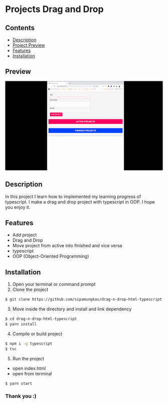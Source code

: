 # Projects Drag and Drop

## Contents

- [Description](#description)
- [Project Preview](#preview)
- [Features](#features)
- [Installation](#installation)

## Preview

<div style="text-align:center">
<img src="docs/drag-n-drop-sipamungkas.gif" alt="Drag and drop preview" height="auto" width="auto"/>
</div>

## Description

In this project I learn how to implemented my learning progress of typescript. I make a drag and drop project with typescript in OOP. I hope you enjoy it.

## Features

- Add project
- Drag and Drop
- Move project from active into finished and vice versa
- typescript
- OOP (Object-Oriented Programming)

## Installation

1. Open your terminal or command prompt
2. Clone the project

```bash
$ git clone https://github.com/sipamungkas/drag-n-drop-html-typescript
```

3. Move inside the directory and install and link dependency

```bash
$ cd drag-n-drop-html-typescript
$ yarn install
```

4. Compile or build project

```bash
$ npm i -g typescript
$ tsc
```

5. Run the project

- open index.html
- open from terminal

```bash
$ yarn start
```

### Thank you :)
